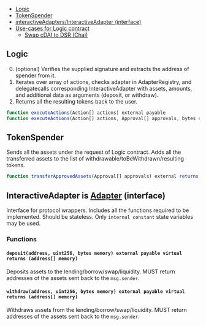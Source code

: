   - [Logic](#logic)
  - [TokenSpender](#tokenspender)
  - [interactiveAdapters/InteractiveAdapter (interface)](#interactiveadapter-is-adapter-interface)
  - [Use-cases for Logic contract](#use-cases-for-logic-contract)
    * [Swap cDAI to DSR (Chai)](#swap-cdai-to-dsr-chai)

## Logic
0. (optional) Verifies the supplied signature and extracts the address of spender from it.
1. Iterates over array of actions, checks adapter in AdapterRegistry, and delegatecalls corresponding InteractiveAdapter with assets, amounts, and additional data as arguments (deposit, or withdraw).
2. Returns all the resulting tokens back to the user.
```javascript
function executeActions(Action[] actions) external payable
function executeActions(Action[] actions, Approval[] approvals, bytes signature) external payable
```


## TokenSpender

Sends all the assets under the request of Logic contract. Adds all the transferred assets to the list of withdrawable/toBeWithdrawn/resulting tokens.

```javascript
function transferApprovedAssets(Approval[] approvals) external returns (address[])
```

## InteractiveAdapter is [Adapter](#Adapter-interface) (interface)

Interface for protocol wrappers.
Includes all the functions required to be implemented.
Should be stateless.
Only `internal constant` state variables may be used.

### Functions

#### `deposit(address, uint256, bytes memory) external payable virtual returns (address[] memory)`

Deposits assets to the lending/borrow/swap/liquidity.
MUST return addresses of the assets sent back to the `msg.sender`.

#### `withdraw(address, uint256, bytes memory) external payable virtual returns (address[] memory)`

Withdraws assets from the lending/borrow/swap/liquidity.
MUST return addresses of the assets sent back to the `msg.sender`.
